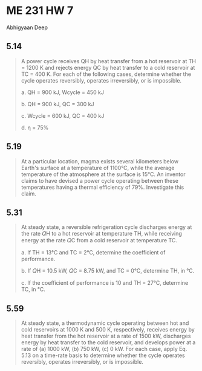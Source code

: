 # ME 231 HW 7

Abhigyaan Deep

## 5.14

> A power cycle receives QH by heat transfer from a hot reservoir at TH = 1200 K and rejects energy QC by heat transfer to a cold reservoir at TC = 400 K. For each of the following cases, determine whether the cycle operates reversibly, operates irreversibly, or is impossible.
>
> a. QH = 900 kJ, Wcycle = 450 kJ
>
> b. QH = 900 kJ, QC = 300 kJ
>
> c. Wcycle = 600 kJ, QC = 400 kJ
>
> d. η = 75%

## 5.19

> At a particular location, magma exists several kilometers below Earth's surface at a temperature of 1100°C, while the average temperature of the atmosphere at the surface is 15°C. An inventor claims to have devised a power cycle operating between these temperatures having a thermal efficiency of 79%. Investigate this claim.

## 5.31

> At steady state, a reversible refrigeration cycle discharges energy at the rate 𝑄H to a hot reservoir at temperature TH, while receiving energy at the rate 𝑄C from a cold reservoir at temperature TC.
>
> a. If TH = 13°C and TC = 2°C, determine the coefficient of performance.
>
> b. If 𝑄H = 10.5 kW, 𝑄C = 8.75 kW, and TC = 0°C, determine TH, in °C.
>
> c. If the coefficient of performance is 10 and TH = 27°C, determine TC, in °C.

## 5.59

> At steady state, a thermodynamic cycle operating between hot and cold reservoirs at 1000 K and 500 K, respectively, receives energy by heat transfer from the hot reservoir at a rate of 1500 kW, discharges energy by heat transfer to the cold reservoir, and develops power at a rate of (a) 1000 kW, (b) 750 kW, (c) 0 kW. For each case, apply Eq. 5.13 on a time-rate basis to determine whether the cycle operates reversibly, operates irreversibly, or is impossible.
